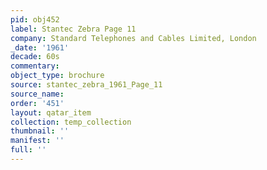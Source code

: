 ```yaml
---
pid: obj452
label: Stantec Zebra Page 11
company: Standard Telephones and Cables Limited, London
_date: '1961'
decade: 60s
commentary: 
object_type: brochure
source: stantec_zebra_1961_Page_11
source_name: 
order: '451'
layout: qatar_item
collection: temp_collection
thumbnail: ''
manifest: ''
full: ''
---
```

